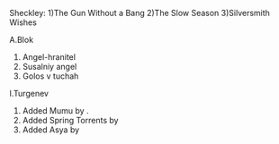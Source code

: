 Sheckley:
1)The Gun Without a Bang
2)The Slow Season
3)Silversmith Wishes

A.Blok
1. Angel-hranitel
2. Susalniy angel
3. Golos v tuchah

I.Turgenev
1. Added Mumu by <pencale>.
2. Added Spring Torrents by <yemelin>
3. Added Asya by <bogonenko>
